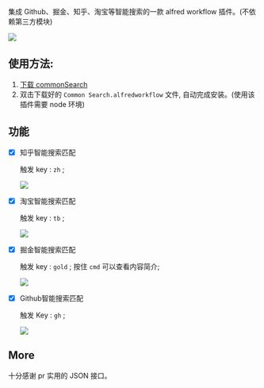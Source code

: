 
集成 Github、掘金、知乎、淘宝等智能搜索的一款 alfred workflow 插件。(不依赖第三方模块)

![](http://oqhtscus0.bkt.clouddn.com/f27594afeda6b513ffec98c3e60ccbb0.jpg-400)

## 使用方法:

1. [下载 commonSearch](https://github.com//MuYunyun/commonSearch/raw/master/Common%20Search.alfredworkflow)
2. 双击下载好的 `Common Search.alfredworkflow` 文件, 自动完成安装。(使用该插件需要 node 环境)

## 功能

- [x] 知乎智能搜索匹配

  触发 key : `zh` ;

  ![](http://oqhtscus0.bkt.clouddn.com/a7fc2d503fb33894212a2c651390a779.jpg-400)


- [x] 淘宝智能搜索匹配

  触发 key : `tb` ;

  ![](http://oqhtscus0.bkt.clouddn.com/97f9f0513c1369886a812bbf6cd73b05.jpg-400)

- [x] 掘金智能搜索匹配

  触发 key : `gold` ; 按住 `cmd` 可以查看内容简介;

  ![](http://oqhtscus0.bkt.clouddn.com/40a83edf9552b4a071dd2ff5093a445b.gif)


- [x] Github智能搜索匹配

  触发 Key : `gh` ;

  ![](http://oqhtscus0.bkt.clouddn.com/c0f217c75c131b1ee93ab4c1d353ec42.jpg-400)


## More

十分感谢 pr 实用的 JSON 接口。